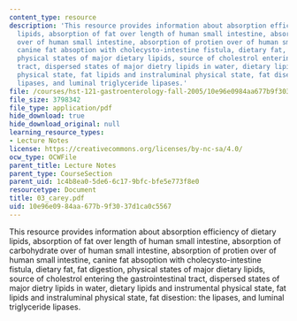 ```yaml
---
content_type: resource
description: 'This resource provides information about absorption efficiency of dietary
  lipids, absorption of fat over length of human small intestine, absorption of carbohydrate
  over of human small intestine, absorption of protien over of human small intestine,
  canine fat absoption with cholecysto-intestine fistula, dietary fat, fat digestion,
  physical states of major dietary lipids, source of cholestrol entering the gastrointestinal
  tract, dispersed states of major dietry lipids in water, dietary lipids and instrumental
  physical state, fat lipids and instraluminal physical state, fat disestion: the
  lipases, and luminal triglyceride lipases.'
file: /courses/hst-121-gastroenterology-fall-2005/10e96e0984aa677b9f3037d1ca0c5567_03_carey.pdf
file_size: 3798342
file_type: application/pdf
hide_download: true
hide_download_original: null
learning_resource_types:
- Lecture Notes
license: https://creativecommons.org/licenses/by-nc-sa/4.0/
ocw_type: OCWFile
parent_title: Lecture Notes
parent_type: CourseSection
parent_uid: 1c4b8ea0-5de6-6c17-9bfc-bfe5e773f8e0
resourcetype: Document
title: 03_carey.pdf
uid: 10e96e09-84aa-677b-9f30-37d1ca0c5567
---
```

This resource provides information about absorption efficiency of dietary lipids, absorption of fat over length of human small intestine, absorption of carbohydrate over of human small intestine, absorption of protien over of human small intestine, canine fat absoption with cholecysto-intestine fistula, dietary fat, fat digestion, physical states of major dietary lipids, source of cholestrol entering the gastrointestinal tract, dispersed states of major dietry lipids in water, dietary lipids and instrumental physical state, fat lipids and instraluminal physical state, fat disestion: the lipases, and luminal triglyceride lipases.